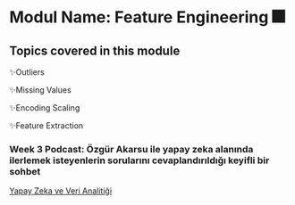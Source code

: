 # Modul Name: Feature Engineering 🎆

## Topics covered in this module
✨Outliers

✨Missing Values

✨Encoding Scaling

✨Feature Extraction

### Week 3 Podcast: Özgür Akarsu ile yapay zeka alanında ilerlemek isteyenlerin sorularını cevaplandırıldığı keyifli bir sohbet 
[Yapay Zeka ve Veri Analitiği](https://open.spotify.com/episode/1SuGKDWnP0X4JXvpYDkkbV)
